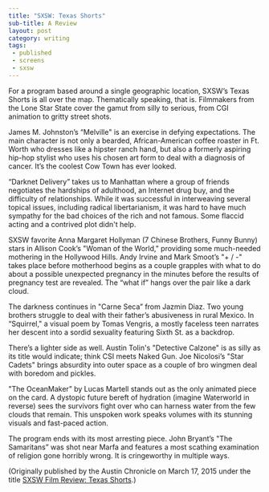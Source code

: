 ```yaml
---
title: "SXSW: Texas Shorts"
sub-title: A Review
layout: post
category: writing
tags:
 - published
 - screens
 - sxsw
---
```


For a program based around a single geographic location, SXSW’s Texas Shorts is all over the map. Thematically speaking, that is. Filmmakers from the Lone Star State cover the gamut from silly to serious, from CGI animation to gritty street shots.

James M. Johnston’s “Melville" is an exercise in defying expectations. The main character is not only a bearded, African-American coffee roaster in Ft. Worth who dresses like a hipster ranch hand, but also a formerly aspiring hip-hop stylist who uses his chosen art form to deal with a diagnosis of cancer. It’s the coolest Cow Town has ever looked.

“Darknet Delivery” takes us to Manhattan where a group of friends negotiates the hardships of adulthood, an Internet drug buy, and the difficulty of relationships. While it was successful in interweaving several topical issues, including radical libertarianism, it was hard to have much sympathy for the bad choices of the rich and not famous. Some flaccid acting and a contrived plot didn't help.

SXSW favorite Anna Margaret Hollyman (7 Chinese Brothers, Funny Bunny) stars in Allison Cook’s "Woman of the World," providing some much-needed mothering in the Hollywood Hills. Andy Irvine and Mark Smoot’s "+ / -" takes place before motherhood begins as a couple grapples with what to do about a possible unexpected pregnancy in the minutes before the results of pregnancy test are revealed. The “what if” hangs over the pair like a dark cloud.

The darkness continues in "Carne Seca” from Jazmin Diaz. Two young brothers struggle to deal with their father’s abusiveness in rural Mexico. In “Squirrel," a visual poem by Tomas Vengris, a mostly faceless teen narrates her descent into a sordid sexuality featuring Sixth St. as a backdrop.

There’s a lighter side as well. Austin Tolin's "Detective Calzone" is as silly as its title would indicate; think CSI meets Naked Gun. Joe Nicolosi’s "Star Cadets" brings absurdity into outer space as a couple of bro wingmen deal with boredom and pickles.

"The OceanMaker” by Lucas Martell stands out as the only animated piece on the card. A dystopic future bereft of hydration (imagine Waterworld in reverse) sees the survivors fight over who can harness water from the few clouds that remain. This unspoken work speaks volumes with its stunning visuals and fast-paced action.

The program ends with its most arresting piece. John Bryant’s "The Samaritans” was shot near Marfa and features a most scathing examination of religion gone horribly wrong. It is cringeworthy in multiple ways.


<!-- <a href="" target="blank">
  <img src="" alt="">
</a> -->

(Originally published by the Austin Chronicle on March 17, 2015 under the title [SXSW Film Review: Texas Shorts](http://www.austinchronicle.com/daily/screens/2015-03-17/sxsw-film-review-texas-shorts/).)